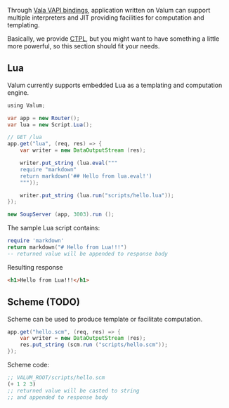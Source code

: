 Through [Vala VAPI bindings](https://wiki.gnome.org/Projects/Vala/Bindings),
application written on Valum can support multiple interpreters and JIT providing
facilities for computation and templating.

Basically, we provide [CTPL](ctpl), but you might want to have something a
little more powerful, so this section should fit your needs.


## Lua

Valum currently supports embedded Lua as a templating and computation engine.

```java
using Valum;

var app = new Router();
var lua = new Script.Lua();

// GET /lua
app.get("lua", (req, res) => {
    var writer = new DataOutputStream (res);

    writer.put_string (lua.eval("""
    require "markdown"
    return markdown('## Hello from lua.eval!')
    """));

    writer.put_string (lua.run("scripts/hello.lua"));
});

new SoupServer (app, 3003).run ();
```

The sample Lua script contains:
```lua
require 'markdown'
return markdown("# Hello from Lua!!!")
-- returned value will be appended to response body
```

Resulting response
```html
<h1>Hello from Lua!!!</h1>
```


## Scheme (TODO)

Scheme can be used to produce template or facilitate computation.

```java
app.get("hello.scm", (req, res) => {
    var writer = new DataOutputStream (res);
    res.put_string (scm.run ("scripts/hello.scm"));
});
```

Scheme code:

```scheme
;; VALUM_ROOT/scripts/hello.scm
(+ 1 2 3)
;; returned value will be casted to string
;; and appended to response body
```
